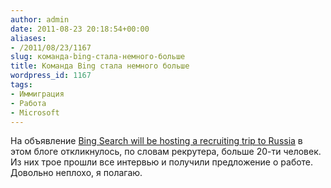 ```yaml
---
author: admin
date: 2011-08-23 20:18:54+00:00
aliases:
- /2011/08/23/1167
slug: команда-bing-стала-немного-больше
title: Команда Bing стала немного больше
wordpress_id: 1167
tags:
- Иммиграция
- Работа
- Microsoft
---
```


На объявление [Bing Search will be hosting a recruiting trip to Russia](http://blog.not-a-kernel-guy.com/2011/06/22/1109) в этом блоге откликнулось, по словам рекрутера, больше 20-ти человек. Из них трое прошли все интервью и получили предложение о работе. Довольно неплохо, я полагаю.
